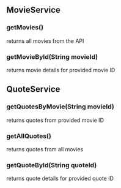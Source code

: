 ## MovieService
### getMovies()
returns all movies from the API

### getMovieById(String movieId)
returns movie details for provided movie ID

## QuoteService

### getQuotesByMovie(String movieId)
returns quotes from provided movie ID

### getAllQuotes()
returns quotes from all movies

### getQuoteById(String quoteId)
returns quote details for provided quote ID